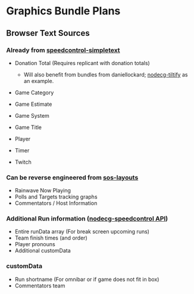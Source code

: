 # Graphics Bundle Plans

## Browser Text Sources

### Already from [speedcontrol-simpletext](https://github.com/speedcontrol/speedcontrol-simpletext)

- Donation Total (Requires replicant with donation totals)

  - Will also benefit from bundles from daniellockard; [nodecg-tiltify](https://github.com/daniellockard/nodecg-tiltify) as an example.

- Game Category
- Game Estimate
- Game System
- Game Title
- Player
- Timer
- Twitch

### Can be reverse engineered from [sos-layouts](https://github.com/NoGlitchesAllowed/sos-layouts)

- Rainwave Now Playing
- Polls and Targets tracking graphs
- Commentators / Host Information

### Additional Run information ([nodecg-speedcontrol API](https://github.com/speedcontrol/nodecg-speedcontrol/blob/master/READMES/API.md))

- Entire runData array (For break screen upcoming runs)
- Team finish times (and order)
- Player pronouns
- Additional customData

### customData
- Run shortname (For omnibar or if game does not fit in box)
- Commentators team